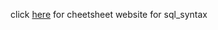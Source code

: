 click [here](https://community.modeanalytics.com/sql/tutorial/introduction-to-sql/) for cheetsheet website for sql_syntax
